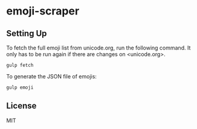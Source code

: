 # emoji-scraper

## Setting Up

To fetch the full emoji list from unicode.org, run the following command. It only has to be run again if there are changes on <unicode.org>.

```
gulp fetch
```

To generate the JSON file of emojis:

```
gulp emoji
```

## License

MIT
